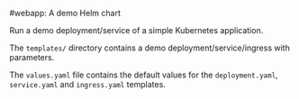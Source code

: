 #webapp: A demo Helm chart

Run a demo deployment/service of a simple Kubernetes application.

The `templates/` directory contains a demo deployment/service/ingress with parameters.

The `values.yaml` file contains the default values for the
`deployment.yaml`, `service.yaml` and `ingress.yaml` templates.

